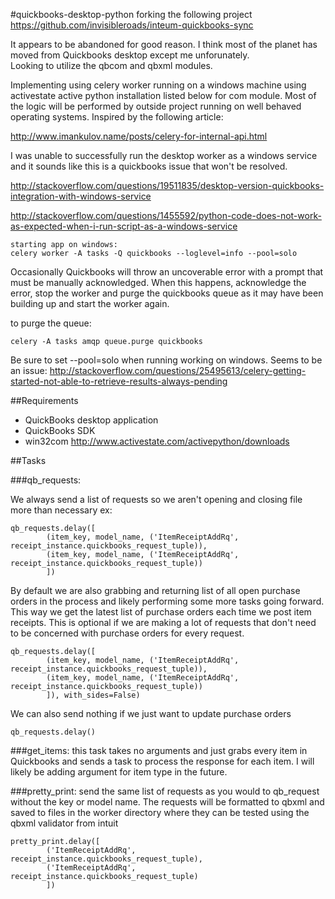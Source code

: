 #quickbooks-desktop-python
forking the following project https://github.com/invisibleroads/inteum-quickbooks-sync

It appears to be abandoned for good reason.  I think most of the planet has moved from Quickbooks desktop except me unforunately.  
Looking to utilize the qbcom and qbxml modules.

Implementing using celery worker running on a windows machine using activestate active python installation listed below for com module.
Most of the logic will be performed by outside project running on well behaved operating systems.  Inspired by the following article:

http://www.imankulov.name/posts/celery-for-internal-api.html

I was unable to successfully run the desktop worker as a windows service and it sounds like this is a quickbooks issue that won't be resolved.

http://stackoverflow.com/questions/19511835/desktop-version-quickbooks-integration-with-windows-service

http://stackoverflow.com/questions/1455592/python-code-does-not-work-as-expected-when-i-run-script-as-a-windows-service

```
starting app on windows:
celery worker -A tasks -Q quickbooks --loglevel=info --pool=solo

```

Occasionally Quickbooks will throw an uncoverable error with a prompt that must be manually acknowledged.  When this happens, acknowledge the error, stop the worker and purge the quickbooks queue as it may have been building up and start the worker again.

to purge the queue:

```
celery -A tasks amqp queue.purge quickbooks

```
Be sure to set --pool=solo when running working on windows. Seems to be an issue:
http://stackoverflow.com/questions/25495613/celery-getting-started-not-able-to-retrieve-results-always-pending

##Requirements
- QuickBooks desktop application
- QuickBooks SDK
- win32com http://www.activestate.com/activepython/downloads


##Tasks

###qb_requests:

We always send a list of requests so we aren't opening and closing file more than necessary
ex: 
```
qb_requests.delay([
        (item_key, model_name, ('ItemReceiptAddRq', receipt_instance.quickbooks_request_tuple)),
        (item_key, model_name, ('ItemReceiptAddRq', receipt_instance.quickbooks_request_tuple))
        ])
```

By default we are also grabbing and returning list of all open purchase orders in the process and likely performing some more tasks going forward.  This way we get the latest list of purchase orders each time we post item receipts.  This is optional if we are making a lot of requests that don't need to be concerned with purchase orders for every request.

```
qb_requests.delay([
        (item_key, model_name, ('ItemReceiptAddRq', receipt_instance.quickbooks_request_tuple)),
        (item_key, model_name, ('ItemReceiptAddRq', receipt_instance.quickbooks_request_tuple))
        ]), with_sides=False)

```

We can also send nothing if we just want to update purchase orders

```
qb_requests.delay()

```

###get_items:
this task takes no arguments and just grabs every item in Quickbooks and sends a task to process the response for each item.  I will likely be adding argument for item type in the future.

###pretty_print:
send the same list of requests as you would to qb_request without the key or model name.  The requests will be formatted to qbxml and saved to files in the worker directory where they can be tested using the qbxml validator from intuit

```
pretty_print.delay([
        ('ItemReceiptAddRq', receipt_instance.quickbooks_request_tuple),
        ('ItemReceiptAddRq', receipt_instance.quickbooks_request_tuple)
        ])
```


